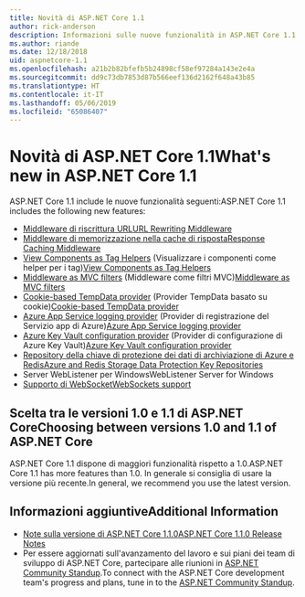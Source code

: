 ```yaml
---
title: Novità di ASP.NET Core 1.1
author: rick-anderson
description: Informazioni sulle nuove funzionalità in ASP.NET Core 1.1.
ms.author: riande
ms.date: 12/18/2018
uid: aspnetcore-1.1
ms.openlocfilehash: a21b2b82bfefb5b24898cf58ef97284a143e2e4a
ms.sourcegitcommit: dd9c73db7853d87b566eef136d2162f648a43b85
ms.translationtype: HT
ms.contentlocale: it-IT
ms.lasthandoff: 05/06/2019
ms.locfileid: "65086407"
---
```

# <a name="whats-new-in-aspnet-core-11"></a><span data-ttu-id="698b2-103">Novità di ASP.NET Core 1.1</span><span class="sxs-lookup"><span data-stu-id="698b2-103">What's new in ASP.NET Core 1.1</span></span>

<span data-ttu-id="698b2-104">ASP.NET Core 1.1 include le nuove funzionalità seguenti:</span><span class="sxs-lookup"><span data-stu-id="698b2-104">ASP.NET Core 1.1 includes the following new features:</span></span>

- [<span data-ttu-id="698b2-105">Middleware di riscrittura URL</span><span class="sxs-lookup"><span data-stu-id="698b2-105">URL Rewriting Middleware</span></span>](xref:fundamentals/url-rewriting)
- [<span data-ttu-id="698b2-106">Middleware di memorizzazione nella cache di risposta</span><span class="sxs-lookup"><span data-stu-id="698b2-106">Response Caching Middleware</span></span>](xref:performance/caching/middleware)
- <span data-ttu-id="698b2-107">[View Components as Tag Helpers](xref:mvc/views/view-components#invoking-a-view-component-as-a-tag-helper) (Visualizzare i componenti come helper per i tag)</span><span class="sxs-lookup"><span data-stu-id="698b2-107">[View Components as Tag Helpers](xref:mvc/views/view-components#invoking-a-view-component-as-a-tag-helper)</span></span>
- <span data-ttu-id="698b2-108">[Middleware as MVC filters](xref:mvc/controllers/filters#using-middleware-in-the-filter-pipeline) (Middleware come filtri MVC)</span><span class="sxs-lookup"><span data-stu-id="698b2-108">[Middleware as MVC filters](xref:mvc/controllers/filters#using-middleware-in-the-filter-pipeline)</span></span>
- <span data-ttu-id="698b2-109">[Cookie-based TempData provider](xref:fundamentals/app-state#tempdata) (Provider TempData basato su cookie)</span><span class="sxs-lookup"><span data-stu-id="698b2-109">[Cookie-based TempData provider](xref:fundamentals/app-state#tempdata)</span></span>
- <span data-ttu-id="698b2-110">[Azure App Service logging provider](xref:fundamentals/logging/index#azure-app-service-provider) (Provider di registrazione del Servizio app di Azure)</span><span class="sxs-lookup"><span data-stu-id="698b2-110">[Azure App Service logging provider](xref:fundamentals/logging/index#azure-app-service-provider)</span></span>
- <span data-ttu-id="698b2-111">[Azure Key Vault configuration provider](xref:security/key-vault-configuration) (Provider di configurazione di Azure Key Vault)</span><span class="sxs-lookup"><span data-stu-id="698b2-111">[Azure Key Vault configuration provider](xref:security/key-vault-configuration)</span></span>
- [<span data-ttu-id="698b2-112">Repository della chiave di protezione dei dati di archiviazione di Azure e Redis</span><span class="sxs-lookup"><span data-stu-id="698b2-112">Azure and Redis Storage Data Protection Key Repositories</span></span>](xref:security/data-protection/implementation/key-storage-providers#azure-and-redis)
- <span data-ttu-id="698b2-113">Server WebListener per Windows</span><span class="sxs-lookup"><span data-stu-id="698b2-113">WebListener Server for Windows</span></span>
- [<span data-ttu-id="698b2-114">Supporto di WebSocket</span><span class="sxs-lookup"><span data-stu-id="698b2-114">WebSockets support</span></span>](xref:fundamentals/websockets)

## <a name="choosing-between-versions-10-and-11-of-aspnet-core"></a><span data-ttu-id="698b2-115">Scelta tra le versioni 1.0 e 1.1 di ASP.NET Core</span><span class="sxs-lookup"><span data-stu-id="698b2-115">Choosing between versions 1.0 and 1.1 of ASP.NET Core</span></span>

<span data-ttu-id="698b2-116">ASP.NET Core 1.1 dispone di maggiori funzionalità rispetto a 1.0.</span><span class="sxs-lookup"><span data-stu-id="698b2-116">ASP.NET Core 1.1 has more features than 1.0.</span></span> <span data-ttu-id="698b2-117">In generale si consiglia di usare la versione più recente.</span><span class="sxs-lookup"><span data-stu-id="698b2-117">In general, we recommend you use the latest version.</span></span>

## <a name="additional-information"></a><span data-ttu-id="698b2-118">Informazioni aggiuntive</span><span class="sxs-lookup"><span data-stu-id="698b2-118">Additional Information</span></span>

- [<span data-ttu-id="698b2-119">Note sulla versione di ASP.NET Core 1.1.0</span><span class="sxs-lookup"><span data-stu-id="698b2-119">ASP.NET Core 1.1.0 Release Notes</span></span>](https://github.com/aspnet/Home/releases/tag/1.1.0)
- <span data-ttu-id="698b2-120">Per essere aggiornati sull'avanzamento del lavoro e sui piani dei team di sviluppo di ASP.NET Core, partecipare alle riunioni in [ASP.NET Community Standup](https://live.asp.net/).</span><span class="sxs-lookup"><span data-stu-id="698b2-120">To connect with the ASP.NET Core development team's progress and plans, tune in to the [ASP.NET Community Standup](https://live.asp.net/).</span></span>
